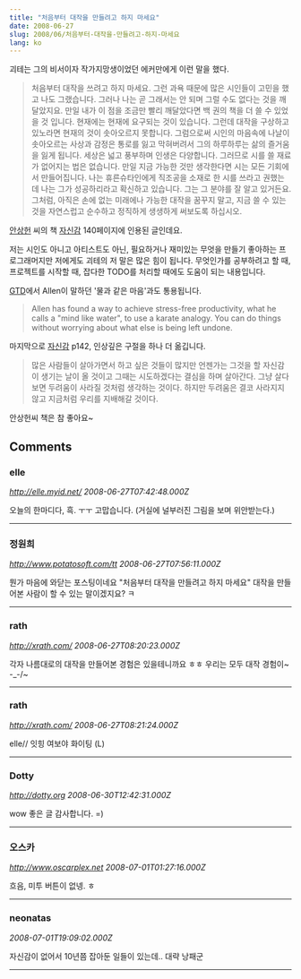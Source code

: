 ```yaml
---
title: "처음부터 대작을 만들려고 하지 마세요"
date: 2008-06-27
slug: 2008/06/처음부터-대작을-만들려고-하지-마세요
lang: ko
---
```


괴테는 그의 비서이자 작가지망생이었던 에커만에게 이런 말을 했다.


> 처음부터 대작을 쓰려고 하지 마세요. 그런 과욕 때문에 많은 시인들이 고민을 했고 나도 그랬습니다. 그러나 나는 곧 그래서는 안 되며 그럴 수도 없다는 것을 깨달았지요. 만일 내가 이 점을 조금만 빨리 깨달았다면 백 권의 책을 더 쓸 수 있었을 것 입니다.
> 현재에는 현재에 요구되는 것이 있습니다. 그런데 대작을 구상하고 있노라면 현재의 것이 솟아오르지 못합니다. 그럼으로써 시인의 마음속에 나날이 솟아오르는 사상과 감정은 통로를 잃고 막혀버려서 그의 하루하루는 삶의 즐거움을 잃게 됩니다.
> 세상은 넓고 풍부하며 인생은 다양합니다. 그러므로 시를 쓸 재료가 없어지는 법은 없습니다. 만일 지금 가능한 것만 생각한다면 시는 모든 기회에서 만들어집니다. 
> 나는 휴른슈타인에게 직조공을 소재로 한 시를 쓰라고 권했는데 나는 그가 성공하리라고 확신하고 있습니다. 그는 그 분야를 잘 알고 있거든요. 그처럼, 아직은 손에 없는 미래에나 가능한 대작을 꿈꾸지 말고, 지금 쓸 수 있는 것을 자연스럽고 순수하고 정직하게 생생하게 써보도록 하십시오.


[안상헌](http://www.yes24.com/searchCenter/searchResult.aspx?Page=&qstitle=&defOperator=&dquery=%BE%C8%BB%F3%C7%E5&qsort=1&reQuery=&qcategory=&inres=&statgb=&fetchsize=20&filterdate=&dispno=&dtType=&qdomain=%B1%B9%B3%BB%B5%B5%BC%AD&query=%BE%C8%BB%F3%C7%E5) 씨의 책 [자신감](http://www.yes24.com/Goods/FTGoodsView.aspx?goodsNo=2874144) 140페이지에 인용된 글인데요.

저는 시인도 아니고 아티스트도 아닌, 필요하거나 재미있는 무엇을 만들기 좋아하는 프로그래머지만 저에게도 괴테의 저 말은 많은 힘이 됩니다. 무엇인가를 공부하려고 할 때, 프로젝트를 시작할 때, 잡다한 TODO를 처리할 때에도 도움이 되는 내용입니다.

[GTD](http://en.wikipedia.org/wiki/Getting_Things_Done)에서 Allen이 말하던 '물과 같은 마음'과도 통용됩니다.


> Allen has found a way to achieve stress-free productivity, what he calls a "mind like water", to use a karate analogy. You can do things without worrying about what else is being left undone.



마지막으로 [자신감](http://www.yes24.com/Goods/FTGoodsView.aspx?goodsNo=2874144) p142, 인상깊은 구절을 하나 더 옮깁니다. 


> 많은 사람들이 살아가면서 하고 싶은 것들이 많지만 언젠가는 그것을 할 자신감이 생기는 날이 올 것이고 그때는 시도하겠다는 결심을 하며 살아간다. 그냥 살다보면 두려움이 사라질 것처럼 생각하는 것이다. 하지만 두려움은 결코 사라지지 않고 지금처럼 우리를 지배해갈 것이다.


안상헌씨 책은 참 좋아요~

## Comments

### elle
*http://elle.myid.net/*
*2008-06-27T07:42:48.000Z*

오늘의 한마디다, 흑. ㅜㅜ 고맙습니다. (거실에 널부러진 그림을 보며 위안받는다.)

---

### 정원희
*http://www.potatosoft.com/tt*
*2008-06-27T07:56:11.000Z*

뭔가 마음에 와닫는 포스팅이네요 "처음부터 대작을 만들려고 하지 마세요"
대작을 만들어본 사람이 할 수 있는 말이겠지요? ㅋ

---

### rath
*http://xrath.com/*
*2008-06-27T08:20:23.000Z*

각자 나름대로의 대작을 만들어본 경험은 있을테니까요 ㅎㅎ 
우리는 모두 대작 경험이~ -_-/~

---

### rath
*http://xrath.com/*
*2008-06-27T08:21:24.000Z*

elle// 잇힝 여보야 화이팅 (L)

---

### Dotty
*http://dotty.org*
*2008-06-30T12:42:31.000Z*

wow 좋은 글 감사합니다. =)

---

### 오스카
*http://www.oscarplex.net*
*2008-07-01T01:27:16.000Z*

흐음, 미투 버튼이 없넹. ㅎ

---

### neonatas
*2008-07-01T19:09:02.000Z*

자신감이 없어서 10년쯤 잡아둔 일들이 있는데.. 대략 낭패군

---

